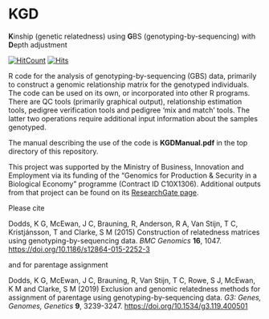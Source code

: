 # KGD
**K**inship (genetic relatedness) using **G**BS (genotyping-by-sequencing) with **D**epth adjustment

[![HitCount](http://hits.dwyl.com/AgResearch/KGD.svg)](http://hits.dwyl.com/AgResearch/KGD)
[![Hits](https://hits.seeyoufarm.com/api/count/incr/badge.svg?url=https%3A%2F%2Fgithub.com%2FAgResearch%2FKGD%2F&count_bg=%238377F7&title_bg=%23555555&icon=&icon_color=%23FFFFFF&title=hits&edge_flat=true)](https://hits.seeyoufarm.com) 

R code for the analysis of genotyping-by-sequencing (GBS) data, primarily to construct a genomic relationship matrix for the genotyped individuals. The code can be used on its own, or incorporated into other R programs. There are QC tools (primarily graphical output), relationship estimation tools, pedigree verification tools and pedigree ‘mix and match’ tools. The latter two operations require additional input information about the samples genotyped.

The manual describing the use of the code is **KGDManual.pdf** in the top directory of this repository.

This project was supported by the Ministry of Business, Innovation and Employment via its funding of the “Genomics for Production & Security in a Biological Economy” programme (Contract ID C10X1306). Additional outputs from that project can be found on its [ResearchGate page](https://www.researchgate.net/project/Genotyping-for-production-and-security-in-a-biological-economy-an-MBIE-project).

Please cite

Dodds, K G, McEwan, J C, Brauning, R, Anderson, R A, Van Stijn, T C, Kristjánsson, T and Clarke, S M (2015) Construction of relatedness matrices using genotyping-by-sequencing data. *BMC Genomics* **16**, 1047. https://doi.org/10.1186/s12864-015-2252-3

and for parentage assignment

Dodds, K G, McEwan, J C, Brauning, R, Van Stijn, T C, Rowe, S J, McEwan, K M and Clarke, S M (2019) Exclusion and genomic relatedness methods for assignment of parentage using genotyping-by-sequencing data. *G3: Genes, Genomes, Genetics* **9**, 3239-3247. https://doi.org/10.1534/g3.119.400501 
